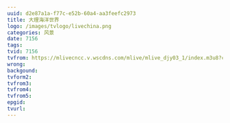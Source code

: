 ```yaml
---
uuid: d2e87a1a-f77c-e52b-60a4-aa3feefc2973
title: 大理海洋世界
logo: /images/tvlogo/livechina.png
categories: 风景
date: 7156
tags: 
tvid: 7156
tvfrom: https://mlivecncc.v.wscdns.com/mlive/mlive_djy03_1/index.m3u8?contentid=2820180516001
wrong:
backgound:
tvform2:
tvfrom3:
tvfrom4:
tvfrom5:
epgid:
tvurl:
---
```

